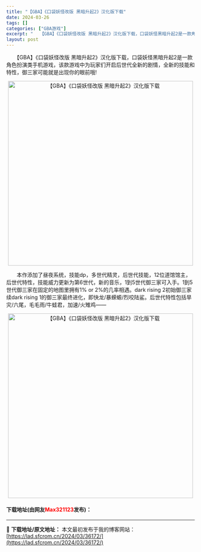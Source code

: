 ```yaml
---
title: "【GBA】《口袋妖怪改版 黑暗升起2》汉化版下载"
date: 2024-03-26
tags: []
categories: ["GBA游戏"]
excerpt: "　　【GBA】《口袋妖怪改版 黑暗升起2》汉化版下载，口袋妖怪黑暗升起2是一款角色扮演类手机游戏，该款游戏中为玩家们开启后世代全新的剧情，全新的技能和特性，御三家可能就是出现你的眼前哦! 　　本作添加了昼夜系统，技能dp，多世代精灵，后世代技能，12位道馆馆主，后世代特性，技能威力更新为第6世代，新&hellip;"
layout: post
---
```


 <p>　　【GBA】《口袋妖怪改版 黑暗升起2》汉化版下载，口袋妖怪黑暗升起2是一款角色扮演类手机游戏，该款游戏中为玩家们开启后世代全新的剧情，全新的技能和特性，御三家可能就是出现你的眼前哦!</p> <p align="center"><img align="" border="0" src="https://lad.sfcrom.cn/wp-content/uploads/2024/03/20240326_660264589d2dd.png" width="494" alt="【GBA】《口袋妖怪改版 黑暗升起2》汉化版下载" /></p> <p>　　本作添加了昼夜系统，技能dp，多世代精灵，后世代技能，12位道馆馆主，后世代特性，技能威力更新为第6世代，新的音乐，1到5世代御三家可入手。1到5世代御三家在固定的地图里拥有1% or 2%的几率相遇。dark rising 2初始御三家续dark rising 1的御三家最终进化，即快龙/暴蝾螈/烈咬陆鲨。后世代特性包括旱灾/六尾，毛毛雨/牛蛙君，加速/火雉鸡&mdash;&mdash;</p> <p align="center"><img align="" border="0" src="https://lad.sfcrom.cn/wp-content/uploads/2024/03/20240326_6602645914cd7.png" width="494" alt="【GBA】《口袋妖怪改版 黑暗升起2》汉化版下载" /></p> <p><h4>下载地址(由网友<font color="red">Max321123</font>发布)：</h4></p> 

---
📖 **下载地址/原文地址：** 本文最初发布于我的博客网站：[https://lad.sfcrom.cn/2024/03/36172/](https://lad.sfcrom.cn/2024/03/36172/)
